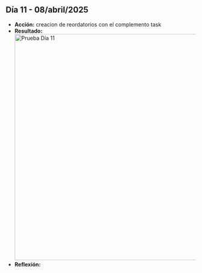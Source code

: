 ## Día 11 - 08/abril/2025  
  - **Acción:**   creacion de reordatorios con el complemento task
  - **Resultado:** <img src="assets/images/PruebaDia11.png" alt="Prueba Día 11" width="600" />
  - **Reflexión:**